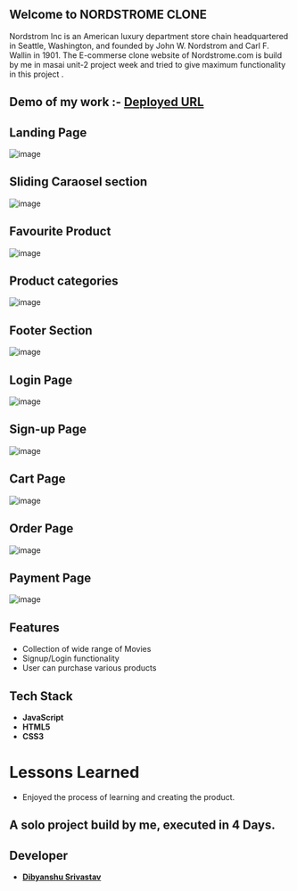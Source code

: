 ## Welcome to NORDSTROME CLONE

Nordstrom Inc is an American luxury department store chain headquartered in Seattle, Washington, and founded by John W. Nordstrom and Carl F. Wallin in 1901. 
The E-commerse clone website of Nordstrome.com is build by me in masai unit-2 project week and tried to give maximum functionality in this project .

## Demo of my work :- [Deployed URL](https://gleeful-malabi-569b3f.netlify.app/)

## Landing Page 

![image](https://i.postimg.cc/P5v6jPrG/Screenshot-20221223-020324.png)

## Sliding Caraosel section
![image](https://i.postimg.cc/YqhR6hF4/Screenshot-20221223-020342.png)


## Favourite Product  

![image](https://i.postimg.cc/mrw7fsMf/Screenshot-20221223-020359.png)


## Product categories

![image](https://i.postimg.cc/cCYQz8BT/Screenshot-20221223-020415.png)


## Footer Section 

![image](https://i.postimg.cc/wjxmXrZw/Screenshot-20221223-020434.png)


## Login Page 

![image](https://i.postimg.cc/2yfqV9nF/Screenshot-20221223-020525.png)

## Sign-up Page 

![image](https://i.postimg.cc/9fRz1HpY/Screenshot-20221223-020541.png)

## Cart Page 

![image](https://i.postimg.cc/C5NKdhhS/Screenshot-20221223-020630.png)

## Order Page 

![image](https://i.postimg.cc/BQS6kKp6/Screenshot-20221223-020645.png)

## Payment Page 

![image](https://i.postimg.cc/3Rj8b8Dm/Screenshot-20221223-020657.png)

## Features

- Collection of wide range of Movies
- Signup/Login functionality
- User can purchase various products


## Tech Stack 
- **JavaScript**
- **HTML5**
- **CSS3**

# Lessons Learned

- Enjoyed the process of learning and creating the product.

## A solo project build by me, executed in 4 Days.

## Developer
- **[Dibyanshu Srivastav](https://github.com/sdibyanshu)**


